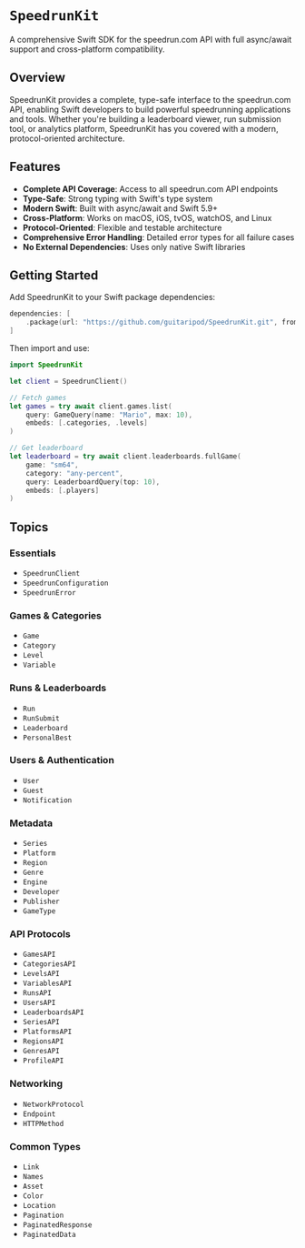 # ``SpeedrunKit``

A comprehensive Swift SDK for the speedrun.com API with full async/await support and cross-platform compatibility.

## Overview

SpeedrunKit provides a complete, type-safe interface to the speedrun.com API, enabling Swift developers to build powerful speedrunning applications and tools. Whether you're building a leaderboard viewer, run submission tool, or analytics platform, SpeedrunKit has you covered with a modern, protocol-oriented architecture.

## Features

- **Complete API Coverage**: Access to all speedrun.com API endpoints
- **Type-Safe**: Strong typing with Swift's type system
- **Modern Swift**: Built with async/await and Swift 5.9+
- **Cross-Platform**: Works on macOS, iOS, tvOS, watchOS, and Linux
- **Protocol-Oriented**: Flexible and testable architecture
- **Comprehensive Error Handling**: Detailed error types for all failure cases
- **No External Dependencies**: Uses only native Swift libraries

## Getting Started

Add SpeedrunKit to your Swift package dependencies:

```swift
dependencies: [
    .package(url: "https://github.com/guitaripod/SpeedrunKit.git", from: "1.0.0")
]
```

Then import and use:

```swift
import SpeedrunKit

let client = SpeedrunClient()

// Fetch games
let games = try await client.games.list(
    query: GameQuery(name: "Mario", max: 10),
    embeds: [.categories, .levels]
)

// Get leaderboard
let leaderboard = try await client.leaderboards.fullGame(
    game: "sm64",
    category: "any-percent",
    query: LeaderboardQuery(top: 10),
    embeds: [.players]
)
```

## Topics

### Essentials

- ``SpeedrunClient``
- ``SpeedrunConfiguration``
- ``SpeedrunError``

### Games & Categories

- ``Game``
- ``Category``
- ``Level``
- ``Variable``

### Runs & Leaderboards

- ``Run``
- ``RunSubmit``
- ``Leaderboard``
- ``PersonalBest``

### Users & Authentication

- ``User``
- ``Guest``
- ``Notification``

### Metadata

- ``Series``
- ``Platform``
- ``Region``
- ``Genre``
- ``Engine``
- ``Developer``
- ``Publisher``
- ``GameType``

### API Protocols

- ``GamesAPI``
- ``CategoriesAPI``
- ``LevelsAPI``
- ``VariablesAPI``
- ``RunsAPI``
- ``UsersAPI``
- ``LeaderboardsAPI``
- ``SeriesAPI``
- ``PlatformsAPI``
- ``RegionsAPI``
- ``GenresAPI``
- ``ProfileAPI``

### Networking

- ``NetworkProtocol``
- ``Endpoint``
- ``HTTPMethod``

### Common Types

- ``Link``
- ``Names``
- ``Asset``
- ``Color``
- ``Location``
- ``Pagination``
- ``PaginatedResponse``
- ``PaginatedData``